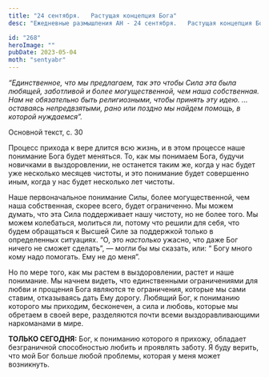 ```yaml
---
title: "24 сентября.   Растущая концепция Бога"
desc: "Ежедневные размышления АН - 24 сентября.   Растущая концепция Бога"

id: "268"
heroImage: ""
pubDate: 2023-05-04
moth: "sentyabr"
---
```


_“Единственное, что мы предлагаем, так это чтобы Сила эта была любящей,
заботливой и более могущественной, чем наша собственная. Нам не обязательно
быть религиозными, чтобы принять эту идею. … оставаясь непредвзятыми, рано или
поздно мы найдем помощь, в которой нуждаемся”._

Основной текст, с. 30

Процесс прихода к вере длится всю жизнь, и в этом процессе наше понимание Бога
будет меняться. То, как мы понимаем Бога, будучи новичками в выздоровлении, не
останется таким же, когда у нас будет уже несколько месяцев чистоты, и это
понимание будет совершенно иным, когда у нас будет несколько лет чистоты.

Наше первоначальное понимание Силы, более могущественной, чем наша
собственная, скорее всего, будет ограниченно. Мы можем думать, что эта Сила
поддерживает нашу чистоту, но не более того. Мы можем колебаться, молиться ли,
потому что решили для себя, что будем обращаться к Высшей Силе за поддержкой
только в определенных ситуациях. “О, это _настолько_ ужасно, что даже Бог
ничего не сможет сделать”, — могли бы мы сказать, или: “ Богу много кому надо
помогать. Ему не до меня”.

Но по мере того, как мы растем в выздоровлении, растет и наше понимание. Мы
начнем видеть, что единственными ограничениями для любви и прощения Бога
являются те ограничения, которые мы сами ставим, отказываясь дать Ему дорогу.
Любящий Бог, к пониманию которого мы приходим, бесконечен, а сила и любовь,
которые мы обретаем в своей вере, разделяются почти всеми выздоравливающими
наркоманами в мире.

**ТОЛЬКО СЕГОДНЯ:** Бог, к пониманию которого я прихожу, обладает безграничной
способностью любить и проявлять заботу. Я буду верить, что мой Бог больше
любой проблемы, которая у меня может возникнуть.

